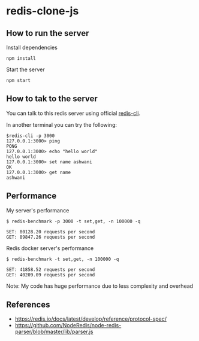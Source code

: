 # redis-clone-js

How to run the server
---
Install dependencies

```
npm install
```
Start the server
```
npm start
```

How to tak to the server
---
You can talk to this redis server using official [redis-cli](https://redis.io/docs/latest/develop/connect/cli/).

In another terminal you can try the following:

```
$redis-cli -p 3000
127.0.0.1:3000> ping
PONG
127.0.0.1:3000> echo "hello world"
hello world
127.0.0.1:3000> set name ashwani 
OK
127.0.0.1:3000> get name
ashwani
```

Performance
-----------
My server's performance

```
$ redis-benchmark -p 3000 -t set,get, -n 100000 -q

SET: 80128.20 requests per second
GET: 89847.26 requests per second
```


Redis docker server's performance
```
$ redis-benchmark -t set,get, -n 100000 -q

SET: 41858.52 requests per second
GET: 40209.09 requests per second
```

Note: My code has huge performance due to less complexity and overhead 

References
----------
* https://redis.io/docs/latest/develop/reference/protocol-spec/
* https://github.com/NodeRedis/node-redis-parser/blob/master/lib/parser.js